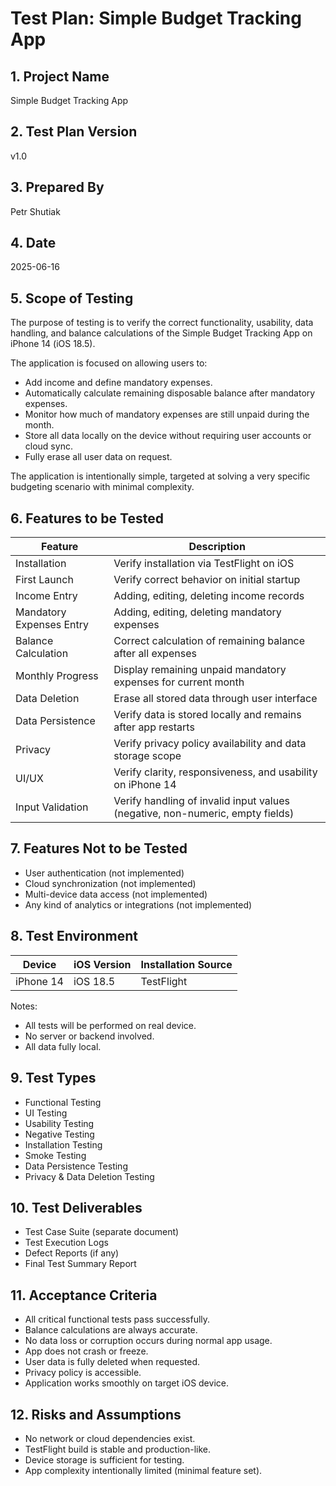 # Test Plan: Simple Budget Tracking App

## 1. Project Name
Simple Budget Tracking App

## 2. Test Plan Version
v1.0

## 3. Prepared By
Petr Shutiak

## 4. Date
2025-06-16

## 5. Scope of Testing

The purpose of testing is to verify the correct functionality, usability, data handling, and balance calculations of the Simple Budget Tracking App on iPhone 14 (iOS 18.5). 

The application is focused on allowing users to:

- Add income and define mandatory expenses.
- Automatically calculate remaining disposable balance after mandatory expenses.
- Monitor how much of mandatory expenses are still unpaid during the month.
- Store all data locally on the device without requiring user accounts or cloud sync.
- Fully erase all user data on request.

The application is intentionally simple, targeted at solving a very specific budgeting scenario with minimal complexity.

## 6. Features to be Tested

| Feature | Description |
| ------- | ----------- |
| Installation | Verify installation via TestFlight on iOS |
| First Launch | Verify correct behavior on initial startup |
| Income Entry | Adding, editing, deleting income records |
| Mandatory Expenses Entry | Adding, editing, deleting mandatory expenses |
| Balance Calculation | Correct calculation of remaining balance after all expenses |
| Monthly Progress | Display remaining unpaid mandatory expenses for current month |
| Data Deletion | Erase all stored data through user interface |
| Data Persistence | Verify data is stored locally and remains after app restarts |
| Privacy | Verify privacy policy availability and data storage scope |
| UI/UX | Verify clarity, responsiveness, and usability on iPhone 14 |
| Input Validation | Verify handling of invalid input values (negative, non-numeric, empty fields) |

## 7. Features Not to be Tested

- User authentication (not implemented)
- Cloud synchronization (not implemented)
- Multi-device data access (not implemented)
- Any kind of analytics or integrations (not implemented)

## 8. Test Environment

| Device | iOS Version | Installation Source |
| ------ | ----------- | ------------------- |
| iPhone 14 | iOS 18.5 | TestFlight |

Notes:

- All tests will be performed on real device.
- No server or backend involved.
- All data fully local.

## 9. Test Types

- Functional Testing
- UI Testing
- Usability Testing
- Negative Testing
- Installation Testing
- Smoke Testing
- Data Persistence Testing
- Privacy & Data Deletion Testing

## 10. Test Deliverables

- Test Case Suite (separate document)
- Test Execution Logs
- Defect Reports (if any)
- Final Test Summary Report

## 11. Acceptance Criteria

- All critical functional tests pass successfully.
- Balance calculations are always accurate.
- No data loss or corruption occurs during normal app usage.
- App does not crash or freeze.
- User data is fully deleted when requested.
- Privacy policy is accessible.
- Application works smoothly on target iOS device.

## 12. Risks and Assumptions

- No network or cloud dependencies exist.
- TestFlight build is stable and production-like.
- Device storage is sufficient for testing.
- App complexity intentionally limited (minimal feature set).

